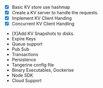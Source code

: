 - [X] Basic KV store use hashmap 
- [X] Create a KV server to handle the requests.
- [X] Implement KV Client Handing
- [X] Concurrent KV Client Handling
- [X]Add KV Snapshots to disks.
- Expire Keys
- Queue support
- Pub Sub
- Transactions
- Persistence
- Tangerine config file
- Binary Executables, Dockerise 
- Node SDK
- Cloud Support